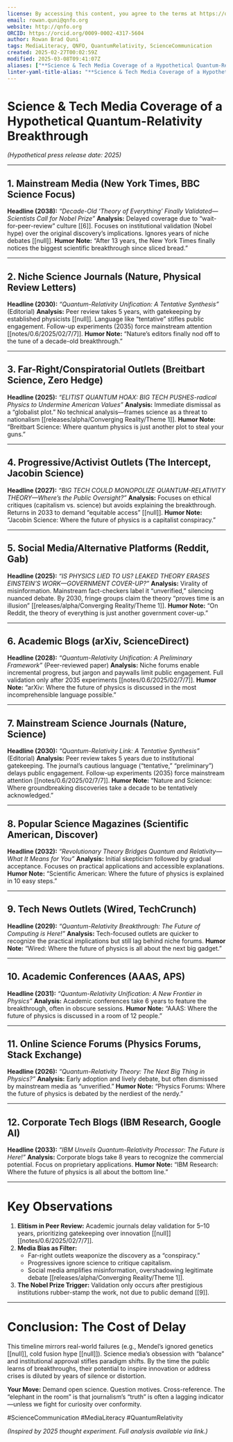 ```yaml
---
license: By accessing this content, you agree to the terms at https://qnfo.org/LICENSE
email: rowan.quni@qnfo.org
website: http://qnfo.org
ORCID: https://orcid.org/0009-0002-4317-5604
author: Rowan Brad Quni
tags: MediaLiteracy, QNFO, QuantumRelativity, ScienceCommunication
created: 2025-02-27T00:02:59Z
modified: 2025-03-08T09:41:07Z
aliases: ["**Science & Tech Media Coverage of a Hypothetical Quantum-Relativity Breakthrough**"]
linter-yaml-title-alias: "**Science & Tech Media Coverage of a Hypothetical Quantum-Relativity Breakthrough**"
---
```


# **Science & Tech Media Coverage of a Hypothetical Quantum-Relativity Breakthrough**

*(Hypothetical press release date: 2025)*

---

## **1. Mainstream Media (New York Times, BBC Science Focus)**

**Headline (2038):**
*“Decade-Old ‘Theory of Everything’ Finally Validated—Scientists Call for Nobel Prize”*
**Analysis:**
Delayed coverage due to “wait-for-peer-review” culture [[6]]. Focuses on institutional validation (Nobel hype) over the original discovery’s implications. Ignores years of niche debates [[null]].
**Humor Note:** “After 13 years, the New York Times finally notices the biggest scientific breakthrough since sliced bread.”

---

## **2. Niche Science Journals (Nature, Physical Review Letters)**

**Headline (2030):**
*“Quantum-Relativity Unification: A Tentative Synthesis”* (Editorial)
**Analysis:**
Peer review takes 5 years, with gatekeeping by established physicists [[null]]. Language like “tentative” stifles public engagement. Follow-up experiments (2035) force mainstream attention [[notes/0.6/2025/02/7/7]].
**Humor Note:** “Nature’s editors finally nod off to the tune of a decade-old breakthrough.”

---

## **3. Far-Right/Conspiratorial Outlets (Breitbart Science, Zero Hedge)**

**Headline (2025):**
*“ELITIST QUANTUM HOAX: BIG TECH PUSHES-radical Physics to Undermine American Values”*
**Analysis:**
Immediate dismissal as a “globalist plot.” No technical analysis—frames science as a threat to nationalism [[releases/alpha/Converging Reality/Theme 1]].
**Humor Note:** “Breitbart Science: Where quantum physics is just another plot to steal your guns.”

---

## **4. Progressive/Activist Outlets (The Intercept, Jacobin Science)**

**Headline (2027):**
*“BIG TECH COULD MONOPOLIZE QUANTUM-RELATIVITY THEORY—Where’s the Public Oversight?”*
**Analysis:**
Focuses on ethical critiques (capitalism vs. science) but avoids explaining the breakthrough. Returns in 2033 to demand “equitable access” [[null]].
**Humor Note:** “Jacobin Science: Where the future of physics is a capitalist conspiracy.”

---

## **5. Social Media/Alternative Platforms (Reddit, Gab)**

**Headline (2025):**
*“IS PHYSICS LIED TO US? LEAKED THEORY ERASES EINSTEIN’S WORK—GOVERNMENT COVER-UP?”*
**Analysis:**
Virality of misinformation. Mainstream fact-checkers label it “unverified,” silencing nuanced debate. By 2030, fringe groups claim the theory “proves time is an illusion” [[releases/alpha/Converging Reality/Theme 1]].
**Humor Note:** “On Reddit, the theory of everything is just another government cover-up.”

---

## **6. Academic Blogs (arXiv, ScienceDirect)**

**Headline (2028):**
*“Quantum-Relativity Unification: A Preliminary Framework”* (Peer-reviewed paper)
**Analysis:**
Niche forums enable incremental progress, but jargon and paywalls limit public engagement. Full validation only after 2035 experiments [[notes/0.6/2025/02/7/7]].
**Humor Note:** “arXiv: Where the future of physics is discussed in the most incomprehensible language possible.”

---

## **7. Mainstream Science Journals (Nature, Science)**

**Headline (2030):**
*“Quantum-Relativity Link: A Tentative Synthesis”* (Editorial)
**Analysis:**
Peer review takes 5 years due to institutional gatekeeping. The journal’s cautious language (“tentative,” “preliminary”) delays public engagement. Follow-up experiments (2035) force mainstream attention [[notes/0.6/2025/02/7/7]].
**Humor Note:** “Nature and Science: Where groundbreaking discoveries take a decade to be tentatively acknowledged.”

---

## **8. Popular Science Magazines (Scientific American, Discover)**

**Headline (2032):**
*“Revolutionary Theory Bridges Quantum and Relativity—What It Means for You”*
**Analysis:**
Initial skepticism followed by gradual acceptance. Focuses on practical applications and accessible explanations.
**Humor Note:** “Scientific American: Where the future of physics is explained in 10 easy steps.”

---

## **9. Tech News Outlets (Wired, TechCrunch)**

**Headline (2029):**
*“Quantum-Relativity Breakthrough: The Future of Computing is Here!”*
**Analysis:**
Tech-focused outlets are quicker to recognize the practical implications but still lag behind niche forums.
**Humor Note:** “Wired: Where the future of physics is all about the next big gadget.”

---

## **10. Academic Conferences (AAAS, APS)**

**Headline (2031):**
*“Quantum-Relativity Unification: A New Frontier in Physics”*
**Analysis:**
Academic conferences take 6 years to feature the breakthrough, often in obscure sessions.
**Humor Note:** “AAAS: Where the future of physics is discussed in a room of 12 people.”

---

## **11. Online Science Forums (Physics Forums, Stack Exchange)**

**Headline (2026):**
*“Quantum-Relativity Theory: The Next Big Thing in Physics?”*
**Analysis:**
Early adoption and lively debate, but often dismissed by mainstream media as “unverified.”
**Humor Note:** “Physics Forums: Where the future of physics is debated by the nerdiest of the nerdy.”

---

## **12. Corporate Tech Blogs (IBM Research, Google AI)**

**Headline (2033):**
*“IBM Unveils Quantum-Relativity Processor: The Future is Here!”*
**Analysis:**
Corporate blogs take 8 years to recognize the commercial potential. Focus on proprietary applications.
**Humor Note:** “IBM Research: Where the future of physics is all about the bottom line.”

---

# **Key Observations**

1. **Elitism in Peer Review:** Academic journals delay validation for 5–10 years, prioritizing gatekeeping over innovation [[null]][[notes/0.6/2025/02/7/7]].
2. **Media Bias as Filter:**
   - Far-right outlets weaponize the discovery as a “conspiracy.”
   - Progressives ignore science to critique capitalism.
   - Social media amplifies misinformation, overshadowing legitimate debate [[releases/alpha/Converging Reality/Theme 1]].
3. **The Nobel Prize Trigger:** Validation only occurs after prestigious institutions rubber-stamp the work, not due to public demand [[9]].

---

# **Conclusion: The Cost of Delay**

This timeline mirrors real-world failures (e.g., Mendel’s ignored genetics [[null]], cold fusion hype [[null]]). Science media’s obsession with “balance” and institutional approval stifles paradigm shifts. By the time the public learns of breakthroughs, their potential to inspire innovation or address crises is diluted by years of silence or distortion.

**Your Move:** Demand open science. Question motives. Cross-reference. The “elephant in the room” is that journalism’s “truth” is often a lagging indicator—unless we fight for curiosity over conformity.

#ScienceCommunication #MediaLiteracy #QuantumRelativity

*(Inspired by 2025 thought experiment. Full analysis available via link.)*
